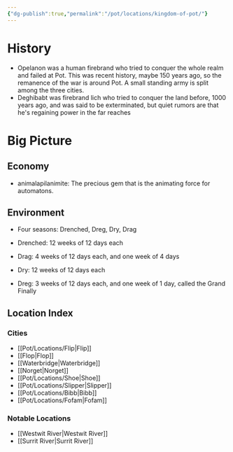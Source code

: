 ```yaml
---
{"dg-publish":true,"permalink":"/pot/locations/kingdom-of-pot/"}
---
```



# History

- Opelanon was a human firebrand who tried to conquer the whole realm and failed at Pot. This was recent history, maybe 150 years ago, so the remanence of the war is around Pot. A small standing army is split among the three cities.
- Deghibabt was firebrand lich who tried to conquer the land before, 1000 years ago, and was said to be exterminated, but quiet rumors are that he's regaining power in the far reaches

# Big Picture

## Economy

- animalapilanimite: The precious gem that is the animating force for automatons.

## Environment

- Four seasons: Drenched, Dreg, Dry, Drag

- Drenched: 12 weeks of 12 days each
- Drag: 4 weeks of 12 days each, and one week of 4 days
- Dry: 12 weeks of 12 days each
- Dreg: 3 weeks of 12 days each, and one week of 1 day, called the Grand Finally

## Location Index
### Cities
- [[Pot/Locations/Flip\|Flip]]
- [[Flop\|Flop]]
- [[Waterbridge\|Waterbridge]]
- [[Norget\|Norget]]
- [[Pot/Locations/Shoe\|Shoe]]
- [[Pot/Locations/Slipper\|Slipper]]
- [[Pot/Locations/Bibb\|Bibb]]
- [[Pot/Locations/Fofam\|Fofam]]
### Notable Locations
 - [[Westwit River\|Westwit River]]
 - [[Surrit River\|Surrit River]]